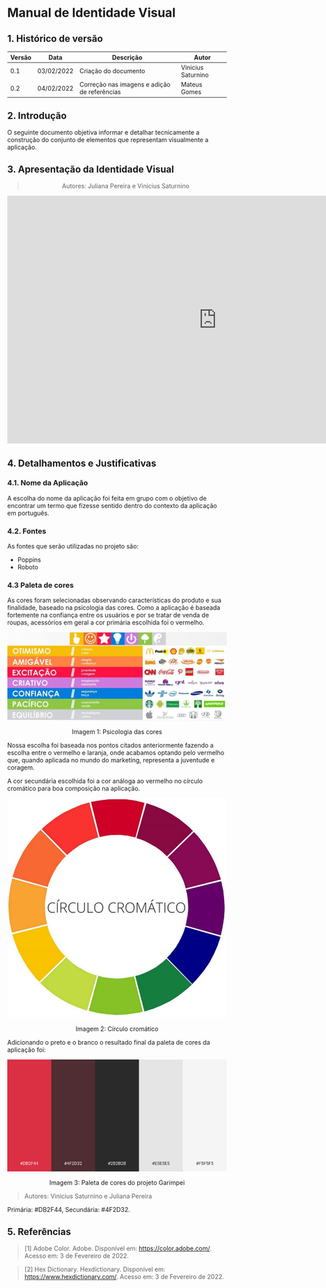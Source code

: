 # Manual de Identidade Visual

## 1. Histórico de versão

<center>

| Versão | Data       | Descrição                                           | Autor        |
| ------ | ---------- | --------------------------------------------------- | ------------ |
| 0.1    | 03/02/2022 | Criação do documento                                | Vinicius Saturnino |
| 0.2    | 04/02/2022 | Correção nas imagens e adição de referências        | Mateus Gomes |

</center>

## 2. Introdução

O seguinte documento objetiva informar e detalhar tecnicamente a construção do conjunto de elementos que representam visualmente a aplicação.

## 3. Apresentação da Identidade Visual

<center>

> Autores: Juliana Pereira e Vinicius Saturnino

<iframe src="https://docs.google.com/presentation/d/1IG_koRCkRzvL04qjJ5rWD1za1Zbe9_kNKxk-MDXI7cw/embed?start=true&loop=true&delayms=3000" frameborder="0" width="960" height="569" allowfullscreen="true" mozallowfullscreen="true" webkitallowfullscreen="true"></iframe>

</center>

## 4. Detalhamentos e Justificativas

### 4.1. Nome da Aplicação

A escolha do nome da aplicação foi feita em grupo com o objetivo de encontrar um termo que fizesse sentido dentro do contexto da aplicação em português.

### 4.2. Fontes

As fontes que serão utilizadas no projeto são:
- Poppins
- Roboto

### 4.3 Paleta de cores

As cores foram selecionadas observando características do produto e sua finalidade, baseado na psicologia das cores. Como a aplicação é baseada fortemente na confiança entre os usuários e por se tratar de venda de roupas, acessórios em geral a cor primária escolhida foi o vermelho.


<center>

![psicologia das cores](../../assets/id_visual/psicologia_cores.jpeg)

<figcaption>Imagem 1: Psicologia das cores</figcaption>

</center>

Nossa escolha foi baseada nos pontos citados anteriormente fazendo a escolha entre o vermelho e laranja, onde acabamos optando pelo vermelho que, quando aplicada no mundo do marketing, representa a juventude e coragem.

A cor secundária escolhida foi a cor análoga ao vermelho no círculo cromático para boa composição na aplicação.

<center>

![cromatic circle](../../assets/id_visual/circulo_cromatico.jpeg)

<figcaption>Imagem 2: Círculo cromático</figcaption>

</center>

Adicionando o preto e o branco o resultado final da paleta de cores da aplicação foi:

<center>

![psicologia das cores](../../assets/id_visual/garimpei_palette.png)

<figcaption>Imagem 3: Paleta de cores do projeto Garimpei</figcaption>

</center>

> Autores: Vinicius Saturnino e Juliana Pereira

Primária: #DB2F44,
Secundária: #4F2D32.

## 5. Referências

> [1] Adobe Color. Adobe. Disponível em: <https://color.adobe.com/>. Acesso em: 3 de Fevereiro de 2022.

> [2] Hex Dictionary. Hexdictionary. Disponível em: <https://www.hexdictionary.com/>. Acesso em: 3 de Fevereiro de 2022.